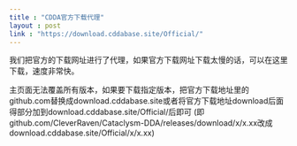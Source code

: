 ```yaml
---
title : "CDDA官方下载代理"
layout : post
link : "https://download.cddabase.site/Official/"
---
```

我们把官方的下载网址进行了代理，如果官方下载网址下载太慢的话，可以在这里下载，速度非常快。   

主页面无法覆盖所有版本，如果要下载指定版本，把官方下载地址里的github.com替换成download.cddabase.site或者将官方下载地址download后面得部分加到download.cddabase.site/Official/后即可
(即github.com/CleverRaven/Cataclysm-DDA/releases/download/x/x.xx改成download.cddabase.site/Official/x/x.xx)
